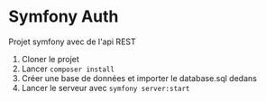 # Symfony Auth
Projet symfony avec de l'api REST

1. Cloner le projet
2. Lancer `composer install`
3. Créer une base de données et importer le database.sql dedans
4. Lancer le serveur avec `symfony server:start`

